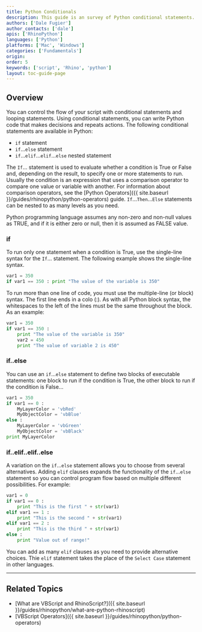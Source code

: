 ```yaml
---
title: Python Conditionals
description: This guide is an survey of Python conditional statements.
authors: ['Dale Fugier']
author_contacts: ['dale']
apis: ['RhinoPython']
languages: ['Python']
platforms: ['Mac', 'Windows']
categories: ['Fundamentals']
origin:
order: 5
keywords: ['script', 'Rhino', 'python']
layout: toc-guide-page
---
```


 
## Overview

You can control the flow of your script with conditional statements and looping statements.  Using conditional statements, you can write Python code that makes decisions and repeats actions.  The following conditional statements are available in Python:

* `if` statement
* `if`...`else` statement
* `if`...`elif`...`elif`...`else` nested statement

The `If`... statement is used to evaluate whether a condition is True or False and, depending on the result, to specify one or more statements to run.  Usually the condition is an expression that uses a comparison operator to compare one value or variable with another.  For information about comparison operators, see the [Python Operators]({{ site.baseurl }}/guides/rhinopython/python-operators) guide. `If`...`Then`...`Else` statements can be nested to as many levels as you need. 

Python programming language assumes any non-zero and non-null values as TRUE, and if it is either zero or null, then it is assumed as FALSE value.

### if

To run only one statement when a condition is True, use the single-line syntax for the `If`... statement.  The following example shows the single-line syntax.

```python
var1 = 350
if var1 == 350 : print "The value of the variable is 350"
```

To run more than one line of code, you must use the multiple-line (or block) syntax. The first line ends in a colo (:). As with all Python block syntax, the whitespaces to the left of the lines must be the same throughout the block. As an example:

```python
var1 = 350
if var1 == 350 : 
    print "The value of the variable is 350"
    var2 = 450
    print "The value of variable 2 is 450"
```

### if..else

You can use an `if`...`else` statement to define two blocks of executable statements: one block to run if the condition is True, the other block to run if the condition is False...

```python
var1 = 350
if var1 == 0 :
    MyLayerColor = 'vbRed'
    MyObjectColor = 'vbBlue'
else :
    MyLayerColor = 'vbGreen'
    MyObjectColor = 'vbBlack'
print MyLayerColor
```

### if..elif..elif..else

A variation on the `if`...`else` statement allows you to choose from several alternatives.  Adding `elif` clauses expands the functionality of the `if`...`else` statement so you can control program flow based on multiple different possibilities. For example:

```python
var1 = 0
if var1 == 0 :
    print "This is the first " + str(var1)
elif var1 == 1 :
    print "This is the second " + str(var1)
elif var1 == 2 :
    print "This is the third " + str(var1)
else :
    print "Value out of range!"
```

You can add as many `elif` clauses as you need to provide alternative choices. Thie `elif` statement takes the place of the `Select Case` statement in other languages.


---

## Related Topics

- [What are VBScript and RhinoScript?]({{ site.baseurl }}/guides/rhinopython/what-are-python-rhinoscript)
- [VBScript Operators]({{ site.baseurl }}/guides/rhinopython/python-operators)
